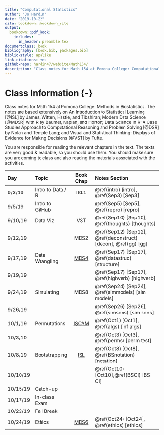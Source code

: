 ```yaml
--- 
title: "Computational Statistics"
author: "Jo Hardin"
date: "2019-10-22"
site: bookdown::bookdown_site
output:
  bookdown::pdf_book:
    includes:
      in_header: preamble.tex
documentclass: book
bibliography: [book.bib, packages.bib]
biblio-style: apalike
link-citations: yes
github-repo: hardin47/website/Math154/
description: "Class notes for Math 154 at Pomona College: Computational Statistics.  The notes are based extensively on An Introduction to Statistical Learning by James, Witten, Hastie, and Tibshirani as well as Modern Data Science with R by Baumer, Kaplan, and Horton."
---
```



# Class Information {-}

Class notes for Math 154 at Pomona College: Methods in Biostatistics.  The notes are based extensively on An Introduction to Statistical Learning [@ISL] by James, Witten, Hastie, and Tibshiran;  Modern Data Science [@MDSR] with R by Baumer, Kaplan, and Horton; Data Science in R: A Case Studies Approach to Computational Reasoning and Problem Solving [@DSR] by Nolan and Temple Lang; and Visual and Statistical Thinking: Displays of Evidence for Making Decisions [@VST] by Tufte.


You are responsible for reading the relevant chapters in the text.  The texts are very good & readable, so you should use them.   You should make sure you are coming to class and also reading the materials associated with the activities. 













| Day    	| Topic     	|  Book Chap   	|   Notes Section |
|:-------	|:------------|:---------:	|:--------------------	|
| 9/3/19 	| Intro to Data / R | ISL1 | \@ref(intro) [intro],  \@ref(Sep3) [Sep3]|
| 9/5/19	| Intro to GitHub |  |  \@ref(Sep5) [Sep5], \@ref(repro)  [repro] |
| 9/10/19	| Data Viz| VST | \@ref(Sep10) [Sep10], \@ref(thoughts) [thoughts]  |
| 9/12/19  	|  | MDS2 |  \@ref(Sep12)   [Sep12], \@ref(deconstruct) [decon], \@ref(gg) [gg]|
| 9/17/19	| Data Wrangling | [MDS4](http://mdsr-book.github.io/) | \@ref(Sep17) [Sep17], \@ref(datastruc) [structure] |
| 9/19/19  	|  |  | \@ref(Sep17) [Sep17], \@ref(highverb)   [highverb] |
| 9/24/19	| Simulating |  MDS8 | \@ref(Sep24) [Sep24], \@ref(simmodels) [sim models] |
| 9/26/19  	|  |  | \@ref(Sep26) [Sep26], \@ref(simsens)   [sim sens] |
| 10/1/19	| Permutations |  [ISCAM](http://www.rossmanchance.com/iscam3/files.html) | \@ref(Oct1) [Oct1], \@ref(algs) [inf algs] |
| 10/3/19  	|  |  | \@ref(Oct3) [Oct3], \@ref(perms)   [perm test] |
| 10/8/19	| Bootstrapping |  [ISL]() | \@ref(Oct8) [Oct8], \@ref(BSnotation) [notation] |
| 10/10/19  	|  |  | \@ref(Oct10) [Oct10],\@ref(BSCI) [BS CI] |
| 10/15/19	| Catch-up |   |  |
| 10/17/19	| In-class Exam |   |  |
| 10/22/19	| Fall Break |   |  |
| 10/24/19	| Ethics | [MDS6](http://mdsr-book.github.io/) | \@ref(Oct24) [Oct24], \@ref(ethics) [ethics] |




